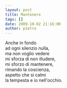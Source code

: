 ```yaml
---
layout: post
title: Mantenere
tags: []
date: 2009-10-02 21:16:00
author: pietro
---
```

Anche in fondo<br/>ad ogni silenzio nulla,<br/>ma non voglio vedere<br/>mi sforza di non illudere,<br/>mi sforzo di mantenere,<br/>rimando la coscienza,<br/>aspetto che si calmi<br/>la tempesta e io nell'occhio.
